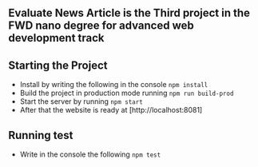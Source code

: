 ## Evaluate News Article is the Third project in the FWD nano degree for advanced web development track

## Starting the Project 
- Install by writing the following in the console
``` npm install ```
- Build the project in production mode running
``` npm run build-prod ```
- Start the server by running
``` npm start ```
- After that the website is ready at [http://localhost:8081]

## Running test
- Write in the console the following
``` npm test ```
